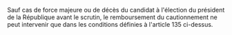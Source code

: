 Sauf cas de force majeure ou de décès du candidat à l'élection du président de la République avant le scrutin, le remboursement du cautionnement ne peut intervenir que dans les conditions définies à l'article 135 ci-dessus.